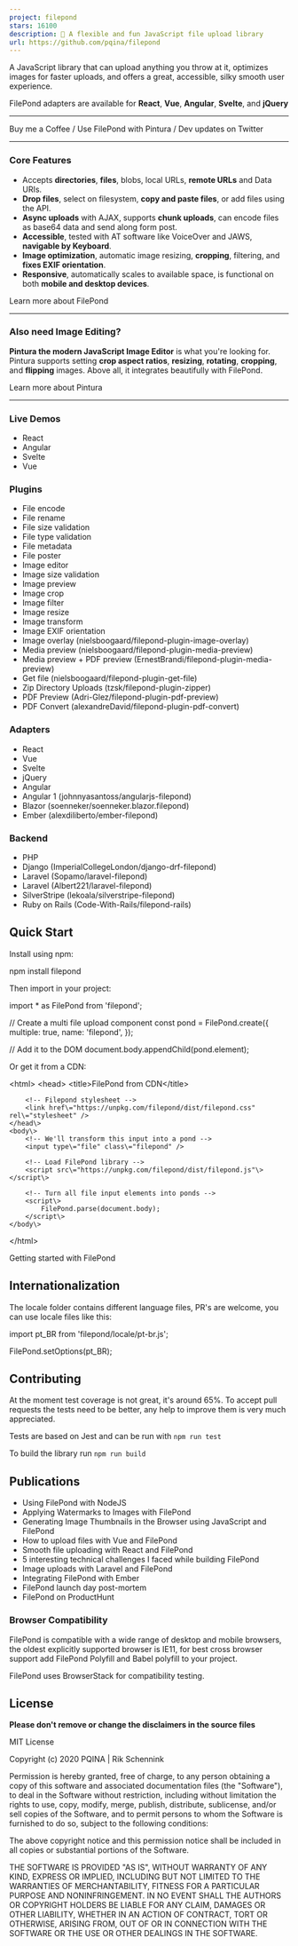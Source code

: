 ```yaml
---
project: filepond
stars: 16100
description: 🌊 A flexible and fun JavaScript file upload library
url: https://github.com/pqina/filepond
---
```


A JavaScript library that can upload anything you throw at it, optimizes images for faster uploads, and offers a great, accessible, silky smooth user experience.

FilePond adapters are available for **React**, **Vue**, **Angular**, **Svelte**, and **jQuery**

* * *

Buy me a Coffee / Use FilePond with Pintura / Dev updates on Twitter

* * *

### Core Features

-   Accepts **directories**, **files**, blobs, local URLs, **remote URLs** and Data URIs.
-   **Drop files**, select on filesystem, **copy and paste files**, or add files using the API.
-   **Async uploads** with AJAX, supports **chunk uploads**, can encode files as base64 data and send along form post.
-   **Accessible**, tested with AT software like VoiceOver and JAWS, **navigable by Keyboard**.
-   **Image optimization**, automatic image resizing, **cropping**, filtering, and **fixes EXIF orientation**.
-   **Responsive**, automatically scales to available space, is functional on both **mobile and desktop devices**.

Learn more about FilePond

* * *

### Also need Image Editing?

**Pintura the modern JavaScript Image Editor** is what you're looking for. Pintura supports setting **crop aspect ratios**, **resizing**, **rotating**, **cropping**, and **flipping** images. Above all, it integrates beautifully with FilePond.

Learn more about Pintura

* * *

### Live Demos

-   React
-   Angular
-   Svelte
-   Vue

### Plugins

-   File encode
-   File rename
-   File size validation
-   File type validation
-   File metadata
-   File poster
-   Image editor
-   Image size validation
-   Image preview
-   Image crop
-   Image filter
-   Image resize
-   Image transform
-   Image EXIF orientation
-   Image overlay (nielsboogaard/filepond-plugin-image-overlay)
-   Media preview (nielsboogaard/filepond-plugin-media-preview)
-   Media preview + PDF preview (ErnestBrandi/filepond-plugin-media-preview)
-   Get file (nielsboogaard/filepond-plugin-get-file)
-   Zip Directory Uploads (tzsk/filepond-plugin-zipper)
-   PDF Preview (Adri-Glez/filepond-plugin-pdf-preview)
-   PDF Convert (alexandreDavid/filepond-plugin-pdf-convert)

### Adapters

-   React
-   Vue
-   Svelte
-   jQuery
-   Angular
-   Angular 1 (johnnyasantoss/angularjs-filepond)
-   Blazor (soenneker/soenneker.blazor.filepond)
-   Ember (alexdiliberto/ember-filepond)

### Backend

-   PHP
-   Django (ImperialCollegeLondon/django-drf-filepond)
-   Laravel (Sopamo/laravel-filepond)
-   Laravel (Albert221/laravel-filepond)
-   SilverStripe (lekoala/silverstripe-filepond)
-   Ruby on Rails (Code-With-Rails/filepond-rails)

Quick Start
-----------

Install using npm:

npm install filepond

Then import in your project:

import \* as FilePond from 'filepond';

// Create a multi file upload component
const pond \= FilePond.create({
    multiple: true,
    name: 'filepond',
});

// Add it to the DOM
document.body.appendChild(pond.element);

Or get it from a CDN:

<!DOCTYPE html\>
<html\>
    <head\>
        <title\>FilePond from CDN</title\>

        <!-- Filepond stylesheet -->
        <link href\="https://unpkg.com/filepond/dist/filepond.css" rel\="stylesheet" />
    </head\>
    <body\>
        <!-- We'll transform this input into a pond -->
        <input type\="file" class\="filepond" />

        <!-- Load FilePond library -->
        <script src\="https://unpkg.com/filepond/dist/filepond.js"\></script\>

        <!-- Turn all file input elements into ponds -->
        <script\>
            FilePond.parse(document.body);
        </script\>
    </body\>
</html\>

Getting started with FilePond

Internationalization
--------------------

The locale folder contains different language files, PR's are welcome, you can use locale files like this:

import pt\_BR from 'filepond/locale/pt-br.js';

FilePond.setOptions(pt\_BR);

Contributing
------------

At the moment test coverage is not great, it's around 65%. To accept pull requests the tests need to be better, any help to improve them is very much appreciated.

Tests are based on Jest and can be run with `npm run test`

To build the library run `npm run build`

Publications
------------

-   Using FilePond with NodeJS
-   Applying Watermarks to Images with FilePond
-   Generating Image Thumbnails in the Browser using JavaScript and FilePond
-   How to upload files with Vue and FilePond
-   Smooth file uploading with React and FilePond
-   5 interesting technical challenges I faced while building FilePond
-   Image uploads with Laravel and FilePond
-   Integrating FilePond with Ember
-   FilePond launch day post-mortem
-   FilePond on ProductHunt

### Browser Compatibility

FilePond is compatible with a wide range of desktop and mobile browsers, the oldest explicitly supported browser is IE11, for best cross browser support add FilePond Polyfill and Babel polyfill to your project.

FilePond uses BrowserStack for compatibility testing.

License
-------

**Please don't remove or change the disclaimers in the source files**

MIT License

Copyright (c) 2020 PQINA | Rik Schennink

Permission is hereby granted, free of charge, to any person obtaining a copy of this software and associated documentation files (the "Software"), to deal in the Software without restriction, including without limitation the rights to use, copy, modify, merge, publish, distribute, sublicense, and/or sell copies of the Software, and to permit persons to whom the Software is furnished to do so, subject to the following conditions:

The above copyright notice and this permission notice shall be included in all copies or substantial portions of the Software.

THE SOFTWARE IS PROVIDED "AS IS", WITHOUT WARRANTY OF ANY KIND, EXPRESS OR IMPLIED, INCLUDING BUT NOT LIMITED TO THE WARRANTIES OF MERCHANTABILITY, FITNESS FOR A PARTICULAR PURPOSE AND NONINFRINGEMENT. IN NO EVENT SHALL THE AUTHORS OR COPYRIGHT HOLDERS BE LIABLE FOR ANY CLAIM, DAMAGES OR OTHER LIABILITY, WHETHER IN AN ACTION OF CONTRACT, TORT OR OTHERWISE, ARISING FROM, OUT OF OR IN CONNECTION WITH THE SOFTWARE OR THE USE OR OTHER DEALINGS IN THE SOFTWARE.
